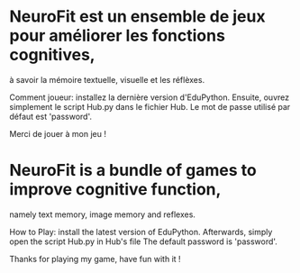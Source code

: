 # NeuroFit est un ensemble de jeux pour améliorer les fonctions cognitives,
à savoir la mémoire textuelle, visuelle et les réflèxes.

Comment joueur: installez la dernière version d'EduPython.
Ensuite, ouvrez simplement le script Hub.py dans le fichier Hub.
Le mot de passe utilisé par défaut est 'password'.

Merci de jouer à mon jeu !

# NeuroFit is a bundle of games to improve cognitive function,
namely text memory, image memory and reflexes.

How to Play: install the latest version of EduPython.
Afterwards, simply open the script Hub.py in Hub's file
The default password is 'password'.

Thanks for playing my game, have fun with it !
